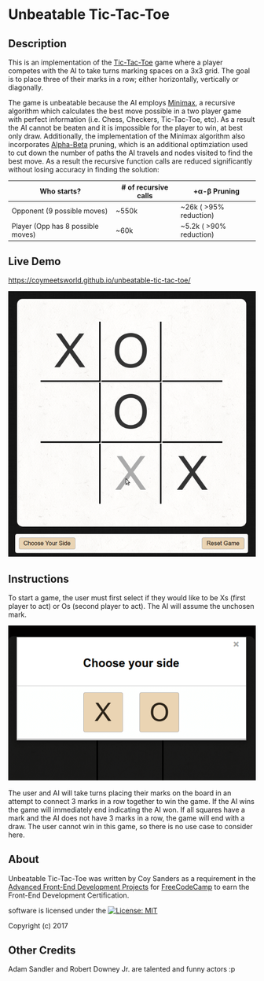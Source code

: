 
# Unbeatable Tic-Tac-Toe

## Description

This is an implementation of the [Tic-Tac-Toe](https://en.wikipedia.org/wiki/Tic-tac-toe) game where a player competes with the AI to take turns marking spaces on a 3x3 grid. The goal is to place three of their marks in a row; either horizontally, vertically or diagonally.

The game is unbeatable because the AI employs [Minimax]("https://en.wikipedia.org/wiki/Minimax"), a recursive algorithm which calculates the best move possible in a two player game with perfect information (i.e. Chess, Checkers, Tic-Tac-Toe, etc). As a result the AI cannot be beaten and it is impossible for the player to win, at best only draw. Additionally, the implementation of the Minimax algorithm also incorporates [Alpha-Beta]("https://en.wikipedia.org/wiki/Alpha-beta_pruning") pruning, which is an additional optimziation used to cut down the number of paths the AI travels and nodes visited to find the best move. As a result the recursive function calls are reduced significantly without losing accuracy in finding the solution:
   
	 
| Who starts? | # of recursive calls | +&alpha;-&beta; Pruning |
| --- | --- | --- |
| Opponent (9 possible moves) | ~550k | ~26k ( >95% reduction) |
| Player (Opp has 8 possible moves) | ~60k | ~5.2k ( >90% reduction) |

## Live Demo

https://coymeetsworld.github.io/unbeatable-tic-tac-toe/

<div align="center">
	<img src="images/readme-imgs/preview.png" alt="Preview image of Tic-Tac-Toe board"/>
</div>

## Instructions

To start a game, the user must first select if they would like to be Xs (first player to act) or Os (second player to act). The AI will assume the unchosen mark.

<div align="center">
	<img src="images/readme-imgs/mark_option.png" alt="Preview of user choice of mark to choose"/>
</div>

The user and AI will take turns placing their marks on the board in an attempt to connect 3 marks in a row together to win the game. If the AI wins the game will immediately end indicating the AI won. If all squares have a mark and the AI does not have 3 marks in a row, the game will end with a draw. The user cannot win in this game, so there is no use case to consider here.

## About

Unbeatable Tic-Tac-Toe was written by Coy Sanders as a requirement in the [Advanced Front-End Development Projects](https://www.freecodecamp.com/challenges/build-a-tic-tac-toe-game) for [FreeCodeCamp](http://www.freecodecamp.com) to earn the Front-End Development Certification.

software is licensed under the [![License: MIT](https://img.shields.io/badge/License-MIT-yellow.svg)](https://opensource.org/licenses/MIT)

Copyright (c) 2017 

## Other Credits

Adam Sandler and Robert Downey Jr. are talented and funny actors :p
